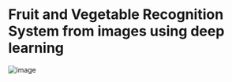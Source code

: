 # Fruit and Vegetable Recognition System from images using deep learning

![image](https://github.com/DhanshreeRajput/Fruit-Recognition-System/assets/113494874/aea5e58b-6208-4af4-a9f1-b270b30b2872)

